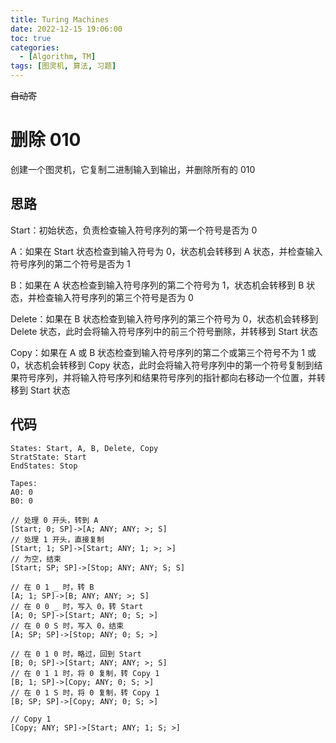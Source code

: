 ```yaml
---
title: Turing Machines
date: 2022-12-15 19:06:00
toc: true
categories:
  - [Algorithm, TM]
tags: [图灵机, 算法, 习题]
---
```


~~自动寄~~

<!-- more -->

# 删除 010

创建一个图灵机，它复制二进制输入到输出，并删除所有的 010

## 思路

Start：初始状态，负责检查输入符号序列的第一个符号是否为 0

A：如果在 Start 状态检查到输入符号为 0，状态机会转移到 A 状态，并检查输入符号序列的第二个符号是否为 1

B：如果在 A 状态检查到输入符号序列的第二个符号为 1，状态机会转移到 B 状态，并检查输入符号序列的第三个符号是否为 0

Delete：如果在 B 状态检查到输入符号序列的第三个符号为 0，状态机会转移到 Delete 状态，此时会将输入符号序列中的前三个符号删除，并转移到 Start 状态

Copy：如果在 A 或 B 状态检查到输入符号序列的第二个或第三个符号不为 1 或 0，状态机会转移到 Copy 状态，此时会将输入符号序列中的第一个符号复制到结果符号序列，并将输入符号序列和结果符号序列的指针都向右移动一个位置，并转移到 Start 状态

## 代码

```tms
States: Start, A, B, Delete, Copy
StratState: Start
EndStates: Stop

Tapes:
A0: 0
B0: 0

// 处理 0 开头，转到 A
[Start; 0; SP]->[A; ANY; ANY; >; S]
// 处理 1 开头，直接复制
[Start; 1; SP]->[Start; ANY; 1; >; >]
// 为空，结束
[Start; SP; SP]->[Stop; ANY; ANY; S; S]

// 在 0 1 _ 时，转 B
[A; 1; SP]->[B; ANY; ANY; >; S]
// 在 0 0 _ 时，写入 0，转 Start
[A; 0; SP]->[Start; ANY; 0; S; >]
// 在 0 0 S 时，写入 0，结束
[A; SP; SP]->[Stop; ANY; 0; S; >]

// 在 0 1 0 时，略过，回到 Start
[B; 0; SP]->[Start; ANY; ANY; >; S]
// 在 0 1 1 时，将 0 复制，转 Copy 1
[B; 1; SP]->[Copy; ANY; 0; S; >]
// 在 0 1 S 时，将 0 复制，转 Copy 1
[B; SP; SP]->[Copy; ANY; 0; S; >]

// Copy 1
[Copy; ANY; SP]->[Start; ANY; 1; S; >]
```
